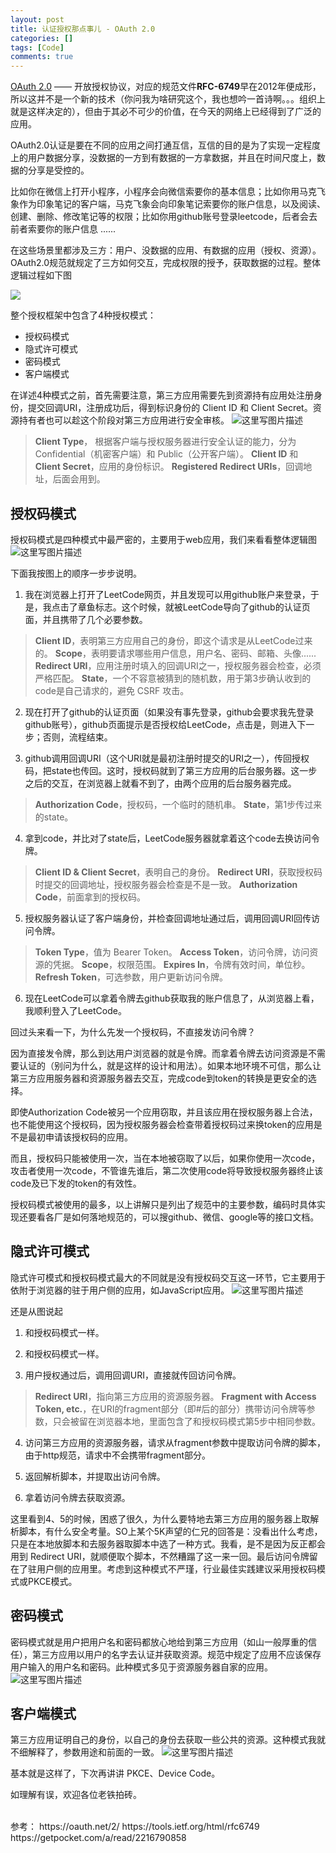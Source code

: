 ```yaml
---
layout: post
title: 认证授权那点事儿 - OAuth 2.0
categories: []
tags: [Code]
comments: true
---
```


[OAuth 2.0](https://tools.ietf.org/html/rfc6749) —— 开放授权协议，对应的规范文件**RFC-6749**早在2012年便成形，所以这并不是一个新的技术（你问我为啥研究这个，我也想吟一首诗啊。。。组织上就是这样决定的），但由于其必不可少的价值，在今天的网络上已经得到了广泛的应用。

OAuth2.0认证是要在不同的应用之间打通互信，互信的目的是为了实现一定程度上的用户数据分享，没数据的一方到有数据的一方拿数据，并且在时间尺度上，数据的分享是受控的。

比如你在微信上打开小程序，小程序会向微信索要你的基本信息；比如你用马克飞象作为印象笔记的客户端，马克飞象会向印象笔记索要你的账户信息，以及阅读、创建、删除、修改笔记等的权限；比如你用github账号登录leetcode，后者会去前者索要你的账户信息 ......

在这些场景里都涉及三方：用户、没数据的应用、有数据的应用（授权、资源）。OAuth2.0规范就规定了三方如何交互，完成权限的授予，获取数据的过程。整体逻辑过程如下图

![](https://img-blog.csdn.net/20180609093833601?watermark/2/text/aHR0cHM6Ly9ibG9nLmNzZG4ubmV0L2FsYWRpbmcyMDA5/font/5a6L5L2T/fontsize/400/fill/I0JBQkFCMA==/dissolve/70)

整个授权框架中包含了4种授权模式：

+ 授权码模式
+ 隐式许可模式
+ 密码模式
+ 客户端模式

在详述4种模式之前，首先需要注意，第三方应用需要先到资源持有应用处注册身份，提交回调URI，注册成功后，得到标识身份的 Client ID 和 Client Secret。资源持有者也可以趁这个阶段对第三方应用进行安全审核。
![这里写图片描述](https://img-blog.csdn.net/20180609101353569?watermark/2/text/aHR0cHM6Ly9ibG9nLmNzZG4ubmV0L2FsYWRpbmcyMDA5/font/5a6L5L2T/fontsize/400/fill/I0JBQkFCMA==/dissolve/70)

> **Client Type**， 根据客户端与授权服务器进行安全认证的能力，分为 Confidential（机密客户端）和 Public（公开客户端）。
> **Client ID** 和 **Client Secret**，应用的身份标识。
> **Registered Redirect URIs**，回调地址，后面会用到。

## 授权码模式
授权码模式是四种模式中最严密的，主要用于web应用，我们来看看整体逻辑图
![这里写图片描述](https://img-blog.csdn.net/20180609122758555?watermark/2/text/aHR0cHM6Ly9ibG9nLmNzZG4ubmV0L2FsYWRpbmcyMDA5/font/5a6L5L2T/fontsize/400/fill/I0JBQkFCMA==/dissolve/70)

下面我按图上的顺序一步步说明。

1. 我在浏览器上打开了LeetCode网页，并且发现可以用github账户来登录，于是，我点击了章鱼标志。这个时候，就被LeetCode导向了github的认证页面，并且携带了几个必要参数。
> **Client ID**，表明第三方应用自己的身份，即这个请求是从LeetCode过来的。
> **Scope**，表明要请求哪些用户信息，用户名、密码、邮箱、头像......
> **Redirect URI**，应用注册时填入的回调URI之一，授权服务器会检查，必须严格匹配。
> **State**，一个不容意被猜到的随机数，用于第3步确认收到的code是自己请求的，避免 CSRF 攻击。

2. 现在打开了github的认证页面（如果没有事先登录，github会要求我先登录github账号），github页面提示是否授权给LeetCode，点击是，则进入下一步；否则，流程结束。

3. github调用回调URI（这个URI就是最初注册时提交的URI之一），传回授权码，把state也传回。这时，授权码就到了第三方应用的后台服务器。这一步之后的交互，在浏览器上就看不到了，由两个应用的后台服务器完成。
> **Authorization Code**，授权码，一个临时的随机串。
> **State**，第1步传过来的state。

4. 拿到code，并比对了state后，LeetCode服务器就拿着这个code去换访问令牌。
> **Client ID & Client Secret**，表明自己的身份。
> **Redirect URI**，获取授权码时提交的回调地址，授权服务器会检查是不是一致。
> **Authorization Code**，前面拿到的授权码。

5. 授权服务器认证了客户端身份，并检查回调地址通过后，调用回调URI回传访问令牌。
> **Token Type**，值为 Bearer Token。
> **Access Token**，访问令牌，访问资源的凭据。
> **Scope**，权限范围。
> **Expires In**，令牌有效时间，单位秒。
> **Refresh Token**，可选参数，用户更新访问令牌。

6. 现在LeetCode可以拿着令牌去github获取我的账户信息了，从浏览器上看，我顺利登入了LeetCode。


回过头来看一下，为什么先发一个授权码，不直接发访问令牌？

因为直接发令牌，那么到达用户浏览器的就是令牌。而拿着令牌去访问资源是不需要认证的（别问为什么，就是这样的设计和用法）。如果本地环境不可信，那么让第三方应用服务器和资源服务器去交互，完成code到token的转换是更安全的选择。

即使Authorization Code被另一个应用窃取，并且该应用在授权服务器上合法，也不能使用这个授权码，因为授权服务器会检查带着授权码过来换token的应用是不是最初申请该授权码的应用。

而且，授权码只能被使用一次，当在本地被窃取了以后，如果你使用一次code，攻击者使用一次code，不管谁先谁后，第二次使用code将导致授权服务器终止该code及已下发的token的有效性。

授权码模式被使用的最多，以上讲解只是列出了规范中的主要参数，编码时具体实现还要看各厂是如何落地规范的，可以搜github、微信、google等的接口文档。


## 隐式许可模式
隐式许可模式和授权码模式最大的不同就是没有授权码交互这一环节，它主要用于依附于浏览器的驻于用户侧的应用，如JavaScript应用。
![这里写图片描述](https://img-blog.csdn.net/2018060913042077?watermark/2/text/aHR0cHM6Ly9ibG9nLmNzZG4ubmV0L2FsYWRpbmcyMDA5/font/5a6L5L2T/fontsize/400/fill/I0JBQkFCMA==/dissolve/70)

还是从图说起

1. 和授权码模式一样。

2.  和授权码模式一样。

3. 用户授权通过后，调用回调URI，直接就传回访问令牌。
> **Redirect URI**，指向第三方应用的资源服务器。
> **Fragment with Access Token, etc.**，在URI的fragment部分（即#后的部分）携带访问令牌等参数，只会被留在浏览器本地，里面包含了和授权码模式第5步中相同参数。

4. 访问第三方应用的资源服务器，请求从fragment参数中提取访问令牌的脚本，由于http规范，请求中不会携带fragment部分。

5. 返回解析脚本，并提取出访问令牌。

6. 拿着访问令牌去获取资源。 

这里看到4、5的时候，困惑了很久，为什么要特地去第三方应用的服务器上取解析脚本，有什么安全考量。SO上某个5K声望的仁兄的回答是：没看出什么考虑，只是在本地放脚本和去服务器取脚本中选了一种方式。我看，是不是因为反正都会用到 Redirect URI，就顺便取个脚本，不然糟蹋了这一来一回。最后访问令牌留在了驻用户侧的应用里。考虑到这种模式不严瑾，行业最佳实践建议采用授权码模式或PKCE模式。


## 密码模式
密码模式就是用户把用户名和密码都放心地给到第三方应用（如山一般厚重的信任），第三方应用以用户的名字去认证并获取资源。规范中规定了应用不应该保存用户输入的用户名和密码。此种模式多见于资源服务器自家的应用。
![这里写图片描述](https://img-blog.csdn.net/2018060913523148?watermark/2/text/aHR0cHM6Ly9ibG9nLmNzZG4ubmV0L2FsYWRpbmcyMDA5/font/5a6L5L2T/fontsize/400/fill/I0JBQkFCMA==/dissolve/70)

## 客户端模式
第三方应用证明自己的身份，以自己的身份去获取一些公共的资源。这种模式我就不细解释了，参数用途和前面的一致。
![这里写图片描述](https://img-blog.csdn.net/20180609135653117?watermark/2/text/aHR0cHM6Ly9ibG9nLmNzZG4ubmV0L2FsYWRpbmcyMDA5/font/5a6L5L2T/fontsize/400/fill/I0JBQkFCMA==/dissolve/70)


基本就是这样了，下次再讲讲 PKCE、Device Code。

如理解有误，欢迎各位老铁拍砖。

<br/>
参考：
https://oauth.net/2/
https://tools.ietf.org/html/rfc6749
https://getpocket.com/a/read/2216790858
